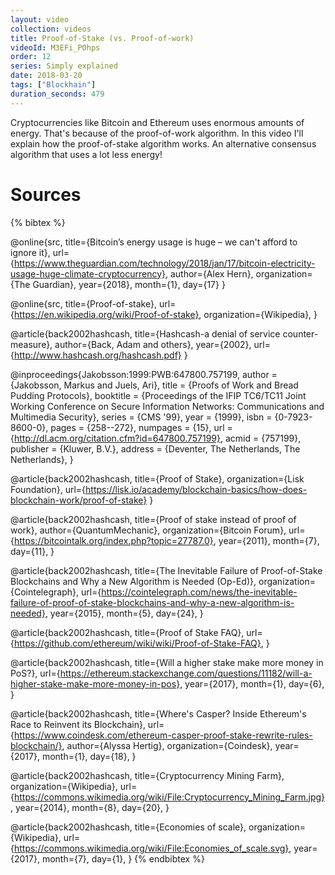 ```yaml
---
layout: video
collection: videos
title: Proof-of-Stake (vs. Proof-of-work)
videoId: M3EFi_POhps
order: 12
series: Simply explained
date: 2018-03-20
tags: ["Blockhain"]
duration_seconds: 479
---
```


Cryptocurrencies like Bitcoin and Ethereum uses enormous amounts of energy. That's because of the proof-of-work algorithm. In this video I'll explain how the proof-of-stake algorithm works. An alternative consensus algorithm that uses a lot less energy!

# Sources
{% bibtex %}

@online{src,
    title={Bitcoin’s energy usage is huge – we can't afford to ignore it},
    url={https://www.theguardian.com/technology/2018/jan/17/bitcoin-electricity-usage-huge-climate-cryptocurrency},
    author={Alex Hern},
    organization={The Guardian},
    year={2018},
    month={1},
    day={17}
}

@online{src,
    title={Proof-of-stake},
    url={https://en.wikipedia.org/wiki/Proof-of-stake},
    organization={Wikipedia},
}

@article{back2002hashcash,
  title={Hashcash-a denial of service counter-measure},
  author={Back, Adam and others},
  year={2002},
  url={http://www.hashcash.org/hashcash.pdf}
}

@inproceedings{Jakobsson:1999:PWB:647800.757199,
 author = {Jakobsson, Markus and Juels, Ari},
 title = {Proofs of Work and Bread Pudding Protocols},
 booktitle = {Proceedings of the IFIP TC6/TC11 Joint Working Conference on Secure Information Networks: Communications and Multimedia Security},
 series = {CMS '99},
 year = {1999},
 isbn = {0-7923-8600-0},
 pages = {258--272},
 numpages = {15},
 url = {http://dl.acm.org/citation.cfm?id=647800.757199},
 acmid = {757199},
 publisher = {Kluwer, B.V.},
 address = {Deventer, The Netherlands, The Netherlands},
}

@article{back2002hashcash,
  title={Proof of Stake},
  organization={Lisk Foundation},
  url={https://lisk.io/academy/blockchain-basics/how-does-blockchain-work/proof-of-stake}
}

@article{back2002hashcash,
  title={Proof of stake instead of proof of work},
  author={QuantumMechanic},
  organization={Bitcoin Forum},
  url={https://bitcointalk.org/index.php?topic=27787.0},
  year={2011},
  month={7},
  day={11},
}

@article{back2002hashcash,
  title={The Inevitable Failure of Proof-of-Stake Blockchains and Why a New Algorithm is Needed (Op-Ed)},
  organization={Cointelegraph},
  url={https://cointelegraph.com/news/the-inevitable-failure-of-proof-of-stake-blockchains-and-why-a-new-algorithm-is-needed},
  year={2015},
  month={5},
  day={24},
}

@article{back2002hashcash,
  title={Proof of Stake FAQ},
  url={https://github.com/ethereum/wiki/wiki/Proof-of-Stake-FAQ},
}

@article{back2002hashcash,
  title={Will a higher stake make more money in PoS?},
  url={https://ethereum.stackexchange.com/questions/11182/will-a-higher-stake-make-more-money-in-pos},
  year={2017},
  month={1},
  day={6},
}

@article{back2002hashcash,
  title={Where's Casper? Inside Ethereum's Race to Reinvent its Blockchain},
  url={https://www.coindesk.com/ethereum-casper-proof-stake-rewrite-rules-blockchain/},
  author={Alyssa Hertig},
  organization={Coindesk},
  year={2017},
  month={1},
  day={18},
}


@article{back2002hashcash,
  title={Cryptocurrency Mining Farm},
  organization={Wikipedia},
  url={https://commons.wikimedia.org/wiki/File:Cryptocurrency_Mining_Farm.jpg},
  year={2014},
  month={8},
  day={20},
}

@article{back2002hashcash,
  title={Economies of scale},
  organization={Wikipedia},
  url={https://commons.wikimedia.org/wiki/File:Economies_of_scale.svg},
  year={2017},
  month={7},
  day={1},
}
{% endbibtex %}